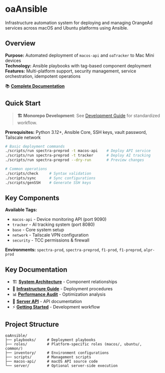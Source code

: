 # oaAnsible

Infrastructure automation system for deploying and managing OrangeAd services across macOS and Ubuntu platforms using Ansible.

## Overview

**Purpose:** Automated deployment of `macos-api` and `oaTracker` to Mac Mini devices  
**Technology:** Ansible playbooks with tag-based component deployment  
**Features:** Multi-platform support, security management, service orchestration, idempotent operations

📚 **[Complete Documentation](../docs/README.md)**

## Quick Start

> **🏗️ Monorepo Development**: See [Development Guide](../docs/development/getting_started.md) for standardized workflow.

**Prerequisites:** Python 3.12+, Ansible Core, SSH keys, vault password, Tailscale network

```bash
# Basic deployment commands
./scripts/run spectra-preprod -t macos-api    # Deploy API service
./scripts/run spectra-preprod -t tracker      # Deploy AI tracking
./scripts/run spectra-preprod --dry-run       # Preview changes

# Common operations
./scripts/check     # Syntax validation
./scripts/sync      # Sync configurations
./scripts/genSSH    # Generate SSH keys
```

## Key Components

**Available Tags:**
- `macos-api` - Device monitoring API (port 9090)
- `tracker` - AI tracking system (port 8080) 
- `base` - Core system setup
- `network` - Tailscale VPN configuration
- `security` - TCC permissions & firewall

**Environments:** `spectra-prod`, `spectra-preprod`, `f1-prod`, `f1-preprod`, `alpr-prod`

## Key Documentation

- 🏗️ **[System Architecture](../docs/architecture/system_overview.md)** - Component relationships
- 🚀 **[Infrastructure Guide](../docs/infrastructure/deployment.md)** - Deployment procedures
- 📊 **[Performance Audit](../docs/infrastructure/performance_audit.md)** - Optimization analysis
- 🔧 **[Server API](../docs/infrastructure/server_api.md)** - API documentation
- ⚡ **[Getting Started](../docs/development/getting_started.md)** - Development workflow

## Project Structure

```
oaAnsible/
├── playbooks/     # Deployment playbooks
├── roles/         # Platform-specific roles (macos/, ubuntu/, common/)
├── inventory/     # Environment configurations
├── scripts/       # Management scripts
├── macos-api/     # macOS API source code
└── server/        # Optional server-side execution
```
